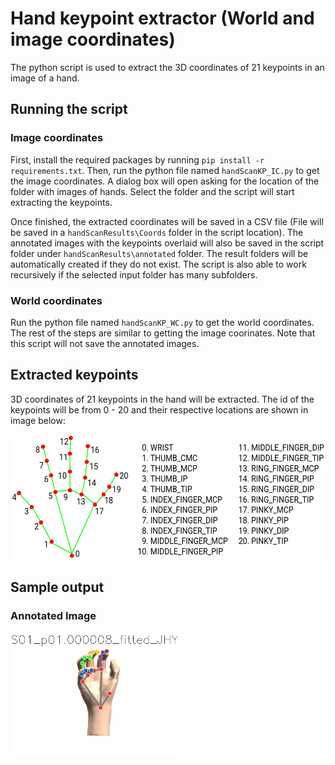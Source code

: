 # Hand keypoint extractor (World and image coordinates)

The python script is used to extract the 3D coordinates of 21 keypoints in an image of a hand.

## Running the script 

### Image coordinates

First, install the required packages by running `pip install -r requirements.txt`. Then, run the python file named `handScanKP_IC.py` to get the image coordinates. A dialog box will open asking for the location of the folder with images of hands. Select the folder and the script will start extracting the keypoints.

Once finished, the extracted coordinates will be saved in a CSV file (File will be saved in a `handScanResults\Coords` folder in the script location). The annotated images with the keypoints overlaid will also be saved in the script folder under `handScanResults\annotated` folder. The result folders will be automatically created if they do not exist. The script is also able to work recursively if the selected input folder has many subfolders. 

### World coordinates

Run the python file named `handScanKP_WC.py` to get the world coordinates. The rest of the steps are similar to getting the image coorinates. Note that this script will not save the annotated images.

## Extracted keypoints

3D coordinates of 21 keypoints in the hand will be extracted. The id of the keypoints will be from 0 - 20 and their respective locations are shown in image below:

<img src='assets\hand_landmarks.png' height = 200px >

## Sample output

### Annotated Image

<img src='assets\output.png' height = 200px >
